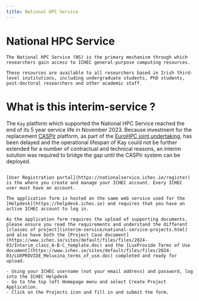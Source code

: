 ```yaml
---
title: National HPC Service
---
```


# National HPC Service

```{tip}
The National HPC Service (NS) is the primary mechanism through which researchers gain access to ICHEC general-purpose computing resources.

These resources are available to all researchers based in Irish third-level institutions, including undergraduate students, PhD students, post-doctoral researchers and other academic staff.

```


# What is this interim-service ?

The `Kay` platform which supported the National HPC Service reached the end of its 5 year service life in November 2023. Because investment for the replacement [CASPIr](https://www.ichec.ie/news/ireland-one-five-sites-selected-eu-host-new-world-class-supercomputer) platform, as part of the [EuroHPC joint undertaking](https://eurohpc-ju.europa.eu/eurohpc-joint-undertaking-announces-five-sites-host-new-world-class-supercomputers-2022-06-15_en), has been delayed and the operational lifespan of Kay could not be further extended for a number of contractual and technical reasons, an interim solution was required to bridge the gap until the CASPIr system can be deployed.


```{card} User Registration portal.

[User Registration portal](https://nationalservice.ichec.ie/register) is the where you create and manage your ICHEC account. Every ICHEC user must have an account.

```
```{card} Apply for a National Service Project.
The application form is hosted on the same web service used for the [Helpdesk](https://helpdesk.ichec.ie) and requires that you have an active ICHEC account to log in.

As the application form requires the upload of supporting documents, please ensure you read the requirements and understand the different [classes of project](interim-service/national-service-projects.html) and also have both the [Project Case document](https://www.ichec.ie/sites/default/files/files/2024-03/Interim_class_A-B-C_template.doc) and the [LuxProvide Terms of Use document](https://www.ichec.ie/sites/default/files/files/2024-03/LUXPROVIDE_Meluxina_terms_of_use.doc) completed and ready for upload.

- Using your ICHEC username (not your email address) and password, log into the ICHEC Helpdesk
- Go to the top left Homepage menu and select Create Project Application.
- Click on the Projects icon and fill in and submit the form.

